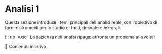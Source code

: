 # Analisi 1

Questa sezione introduce i temi principali dell'analisi reale, con l'obiettivo di fornire strumenti per lo studio di limiti, derivate e integrali.

!!! tip "Axio"
    La pazienza nell'analisi ripaga: affronta un problema alla volta!

🚧 Contenuti in arrivo.
